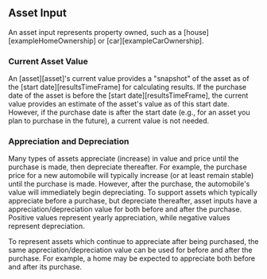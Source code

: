 ## Asset Input

An asset input represents property owned, such as a [house][exampleHomeOwnership] or [car][exampleCarOwnership].

### Current Asset Value

An [asset][asset]'s current value provides a "snapshot" of the asset as of the
[start date][resultsTimeFrame] for calculating results. If the purchase date of the asset is before the [start date][resultsTimeFrame], 
the current value provides an estimate of the asset's value as of this start date. 
However, if the purchase date is after the start date 
(e.g., for an asset you plan to purchase in the future), a current value is not needed.

### Appreciation and Depreciation

Many types of assets appreciate (increase) in value and price until the purchase is made, then depreciate thereafter. For example, the purchase price for a new automobile will typically increase (or at least remain stable) until the purchase is made. However, after the purchase, the automobile's value will immediately begin depreciating. To support assets which typically appreciate before a purchase, but depreciate thereafter, asset inputs have a appreciation/depreciation value for both before and after the purchase. Positive values represent yearly appreciation, while negative values represent depreciation.

To represent assets which continue to appreciate after being purchased, the same appreciation/depreciation value can be used for before and after the purchase. For example, a home may be expected to appreciate both before and after its purchase.
